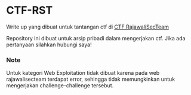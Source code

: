 # CTF-RST

Write up yang dibuat untuk tantangan ctf di [CTF RajawaliSecTeam](https://ctf.rajawalisecteam.eu.org/challenge)

Repository ini dibuat untuk arsip pribadi dalam mengerjakan ctf. Jika ada pertanyaan silahkan hubungi saya!

### Note

Untuk kategori Web Exploitation tidak dibuat karena pada web rajawalisecteam terdapat error, sehingga tidak memungkinkan untuk mengerjakan challenge-challenge tersebut.
